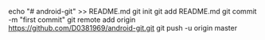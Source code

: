echo "# android-git" >> README.md
git init
git add README.md
git commit -m "first commit"
git remote add origin https://github.com/D0381969/android-git.git
git push -u origin master
